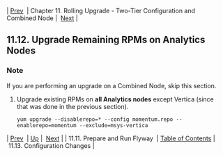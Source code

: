 | [Prev](upgrade.two_tier.configuration.flyway_rolling)  | Chapter 11. Rolling Upgrade - Two-Tier Configuration and Combined Node |  [Next](upgrade.two_tier.configuration.config_all_nodes_rolling) |

## 11.12. Upgrade Remaining RPMs on Analytics Nodes

### Note

If you are performing an upgrade on a Combined Node, skip this section.

1.  Upgrade existing RPMs on **all Analytics nodes**                 except Vertica (since that was done in the previous section).

    `yum upgrade --disablerepo=* --config momentum.repo --enablerepo=momentum --exclude=msys-vertica`

| [Prev](upgrade.two_tier.configuration.flyway_rolling)  | [Up](upgrade.two_tier_configuration_rolling) |  [Next](upgrade.two_tier.configuration.config_all_nodes_rolling) |
| 11.11. Prepare and Run Flyway  | [Table of Contents](index) |  11.13. Configuration Changes |

